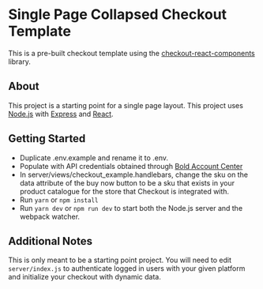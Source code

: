 # Single Page Collapsed Checkout Template
This is a pre-built checkout template using the [checkout-react-components](https://www.npmjs.com/package/@boldcommerce/checkout-react-components) library.

## About
This project is a starting point for a single page layout. This project uses [Node.js](https://nodejs.org) with [Express](https://expressjs.com) and [React](https://reactjs.org).

## Getting Started
- Duplicate .env.example and rename it to .env.
- Populate with API credentials obtained through [Bold Account Center](https://apps.boldapps.net/accounts/login)
- In server/views/checkout_example.handlebars, change the sku on the data attribute of the buy now button to be a sku that exists in your product catalogue for the store that Checkout is integrated with.
- Run `yarn` or `npm install`
- Run `yarn dev` or `npm run dev` to start both the Node.js server and the webpack watcher.

## Additional Notes
This is only meant to be a starting point project. You will need to edit `server/index.js` to authenticate logged in users with your given platform and initialize your checkout with dynamic data.
